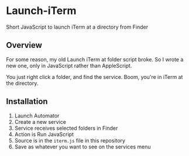# Launch-iTerm
Short JavaScript to launch iTerm at a directory from Finder

## Overview
For some reason, my old Launch iTerm at folder script broke.  So I
wrote a new one, only in JavaScript rather than AppleScript.

You just right click a folder, and find the service.  Boom, you're
in iTerm at the directory.

## Installation
1. Launch Automator
2. Create a new service
3. Service receives selected folders in Finder
4. Action is Run JavaScript
5. Source is in the `iterm.js` file in this repository
6. Save as whatever you want to see on the services menu

